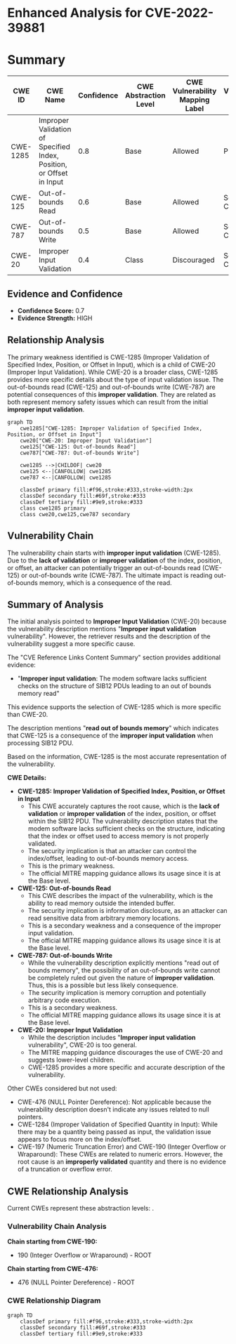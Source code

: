 # Enhanced Analysis for CVE-2022-39881

# Summary
| CWE ID | CWE Name | Confidence | CWE Abstraction Level | CWE Vulnerability Mapping Label | CWE-Vulnerability Mapping Notes |
|---|---|---|---|---|---|
| CWE-1285 | Improper Validation of Specified Index, Position, or Offset in Input | 0.8 | Base | Allowed | Primary CWE |
| CWE-125 | Out-of-bounds Read | 0.6 | Base | Allowed | Secondary Candidate |
| CWE-787 | Out-of-bounds Write | 0.5 | Base | Allowed | Secondary Candidate |
| CWE-20 | Improper Input Validation | 0.4 | Class | Discouraged | Secondary Candidate |

## Evidence and Confidence

*   **Confidence Score:** 0.7
*   **Evidence Strength:** HIGH

## Relationship Analysis
The primary weakness identified is CWE-1285 (Improper Validation of Specified Index, Position, or Offset in Input), which is a child of CWE-20 (Improper Input Validation). While CWE-20 is a broader class, CWE-1285 provides more specific details about the type of input validation issue. The out-of-bounds read (CWE-125) and out-of-bounds write (CWE-787) are potential consequences of this **improper validation**. They are related as both represent memory safety issues which can result from the initial **improper input validation**.

```mermaid
graph TD
    cwe1285["CWE-1285: Improper Validation of Specified Index, Position, or Offset in Input"]
    cwe20["CWE-20: Improper Input Validation"]
    cwe125["CWE-125: Out-of-bounds Read"]
    cwe787["CWE-787: Out-of-bounds Write"]

    cwe1285 -->|CHILDOF| cwe20
    cwe125 <--|CANFOLLOW| cwe1285
    cwe787 <--|CANFOLLOW| cwe1285

    classDef primary fill:#f96,stroke:#333,stroke-width:2px
    classDef secondary fill:#69f,stroke:#333
    classDef tertiary fill:#9e9,stroke:#333
    class cwe1285 primary
    class cwe20,cwe125,cwe787 secondary
```

## Vulnerability Chain
The vulnerability chain starts with **improper input validation** (CWE-1285). Due to the **lack of validation** or **improper validation** of the index, position, or offset, an attacker can potentially trigger an out-of-bounds read (CWE-125) or out-of-bounds write (CWE-787). The ultimate impact is reading out-of-bounds memory, which is a consequence of the read.

## Summary of Analysis
The initial analysis pointed to **Improper Input Validation** (CWE-20) because the vulnerability description mentions "**Improper input validation** vulnerability". However, the retriever results and the description of the vulnerability suggest a more specific cause.

The "CVE Reference Links Content Summary" section provides additional evidence:
-   "**Improper input validation**: The modem software lacks sufficient checks on the structure of SIB12 PDUs leading to an out of bounds memory read"

This evidence supports the selection of CWE-1285 which is more specific than CWE-20.

The description mentions "**read out of bounds memory**" which indicates that CWE-125 is a consequence of the **improper input validation** when processing SIB12 PDU.

Based on the information, CWE-1285 is the most accurate representation of the vulnerability.

**CWE Details:**

*   **CWE-1285: Improper Validation of Specified Index, Position, or Offset in Input**
    *   This CWE accurately captures the root cause, which is the **lack of validation** or **improper validation** of the index, position, or offset within the SIB12 PDU. The vulnerability description states that the modem software lacks sufficient checks on the structure, indicating that the index or offset used to access memory is not properly validated.
    *   The security implication is that an attacker can control the index/offset, leading to out-of-bounds memory access.
    *   This is the primary weakness.
    *   The official MITRE mapping guidance allows its usage since it is at the Base level.
*   **CWE-125: Out-of-bounds Read**
    *   This CWE describes the impact of the vulnerability, which is the ability to read memory outside the intended buffer.
    *   The security implication is information disclosure, as an attacker can read sensitive data from arbitrary memory locations.
    *   This is a secondary weakness and a consequence of the improper input validation.
    *   The official MITRE mapping guidance allows its usage since it is at the Base level.
*   **CWE-787: Out-of-bounds Write**
    *   While the vulnerability description explicitly mentions "read out of bounds memory", the possibility of an out-of-bounds write cannot be completely ruled out given the nature of **improper validation**. Thus, this is a possible but less likely consequence.
    *   The security implication is memory corruption and potentially arbitrary code execution.
    *   This is a secondary weakness.
    *   The official MITRE mapping guidance allows its usage since it is at the Base level.
*   **CWE-20: Improper Input Validation**
    *   While the description includes "**Improper input validation** vulnerability", CWE-20 is too general.
    *   The MITRE mapping guidance discourages the use of CWE-20 and suggests lower-level children.
    *   CWE-1285 provides a more specific and accurate description of the vulnerability.

Other CWEs considered but not used:

*   CWE-476 (NULL Pointer Dereference): Not applicable because the vulnerability description doesn't indicate any issues related to null pointers.
*   CWE-1284 (Improper Validation of Specified Quantity in Input): While there may be a quantity being passed as input, the validation issue appears to focus more on the index/offset.
*   CWE-197 (Numeric Truncation Error) and CWE-190 (Integer Overflow or Wraparound): These CWEs are related to numeric errors. However, the root cause is an **improperly validated** quantity and there is no evidence of a truncation or overflow error.


## CWE Relationship Analysis

Current CWEs represent these abstraction levels: .


### Vulnerability Chain Analysis

**Chain starting from CWE-190:**
- 190 (Integer Overflow or Wraparound) - ROOT


**Chain starting from CWE-476:**
- 476 (NULL Pointer Dereference) - ROOT



### CWE Relationship Diagram

```mermaid
graph TD
    classDef primary fill:#f96,stroke:#333,stroke-width:2px
    classDef secondary fill:#69f,stroke:#333
    classDef tertiary fill:#9e9,stroke:#333
```